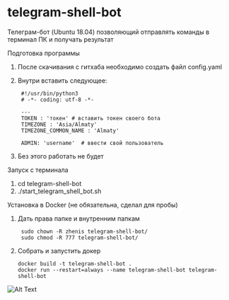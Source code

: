 # telegram-shell-bot

Телеграм-бот (Ubuntu 18.04) позволяющий отправлять команды в терминал ПК и получать результат

Подготовка программы
1. После скачивания с гитхаба необходимо создать файл config.yaml
2. Внутри вставить следующее:
        
        #!/usr/bin/python3
        # -*- coding: utf-8 -*-

        ---
        TOKEN : 'токен' # вставить токен своего бота
        TIMEZONE : 'Asia/Almaty'
        TIMEZONE_COMMON_NAME : 'Almaty'

        ADMIN: 'username'  # ввести свой пользователь
3. Без этого работать не будет

Запуск с терминала
1. cd telegram-shell-bot
2. ./start_telegram_shell_bot.sh


Установка в Docker (не обязательна, сделал для пробы)

1. Дать права папке и внутренним папкам

        sudo chown -R zhenis telegram-shell-bot/
        sudo chmod -R 777 telegram-shell-bot/

2. Собрать и запустить докер

       docker build -t telegram-shell-bot .
       docker run --restart=always --name telegram-shell-bot telegram-shell-bot


![Alt Text](https://media.giphy.com/media/vFKqnCdLPNOKc/giphy.gif)
